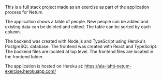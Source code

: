 This is a full stack project made as an exercise as part of the application process for Netum.

The application shows a table of people. New people can be added and existing data can be deleted and edited. The table can be sorted by each column.

The backend was created with Node.js and TypeScript using Heroku's PostgreSQL database.
The frontend was created with React and TypeScript.
The backend files are located at top level. The frontend files are located in the frontend folder.

The application is hosted on Heroku at:
https://ala-lahti-netum-exercise.herokuapp.com/
